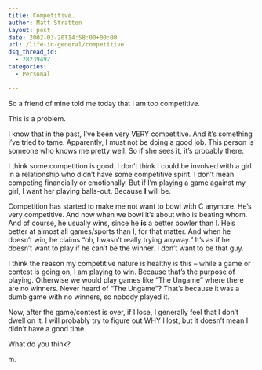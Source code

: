```yaml
---
title: Competitive…
author: Matt Stratton
layout: post
date: 2002-03-20T14:58:00+00:00
url: /life-in-general/competitive
dsq_thread_id:
  - 28239492
categories:
  - Personal

---
```

So a friend of mine told me today that I am too competitive.

This is a problem.

I know that in the past, I&#8217;ve been very VERY competitive. And it&#8217;s something I&#8217;ve tried to tame. Apparently, I must not be doing a good job. This person is someone who knows me pretty well. So if she sees it, it&#8217;s probably there.

I think some competition is good. I don&#8217;t think I could be involved with a girl in a relationship who didn&#8217;t have some competitive spirit. I don&#8217;t mean competing financially or emotionally. But if I&#8217;m playing a game against my girl, I want her playing balls-out. Because **I** will be.

Competition has started to make me not want to bowl with C anymore. He&#8217;s very competitive. And now when we bowl it&#8217;s about who is beating whom. And of course, he usually wins, since he **is** a better bowler than I. He&#8217;s better at almost all games/sports than I, for that matter. And when he doesn&#8217;t win, he claims &#8220;oh, I wasn&#8217;t really trying anyway.&#8221; It&#8217;s as if he doesn&#8217;t want to play if he can&#8217;t be the winner. I don&#8217;t want to be that guy.

I think the reason my competitive nature is healthy is this &#8211; while a game or contest is going on, I am playing to win. Because that&#8217;s the purpose of playing. Otherwise we would play games like &#8220;The Ungame&#8221; where there are no winners. Never heard of &#8220;The Ungame&#8221;? That&#8217;s because it was a dumb game with no winners, so nobody played it.

Now, after the game/contest is over, if I lose, I generally feel that I don&#8217;t dwell on it. I will probably try to figure out WHY I lost, but it doesn&#8217;t mean I didn&#8217;t have a good time.

What do you think?

m.
